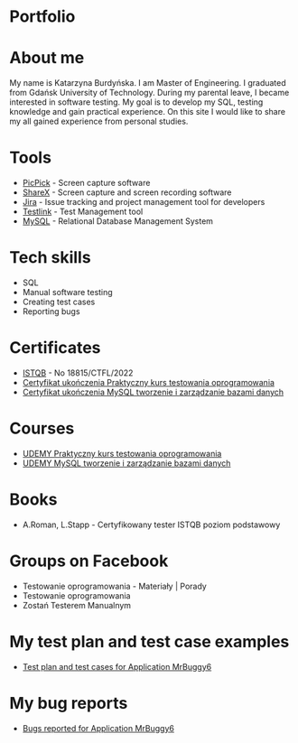 # Portfolio
# About me
My name is Katarzyna Burdyńska. I am Master of Engineering. I graduated from Gdańsk University of Technology. 
During my parental leave, I became interested in software testing. My goal is to develop my SQL, testing knowledge and gain practical experience.
On this site I would like to share my all gained experience from personal studies.
# Tools
- [PicPick](https://picpick.app/pl/) - Screen capture software
- [ShareX](https://getsharex.com/) - Screen capture and screen recording software
- [Jira](https://www.atlassian.com/pl/software/jira) - Issue tracking and project management tool for developers
- [Testlink](https://testlink.org/) - Test Management tool
- [MySQL](https://www.mysql.com/) - Relational Database Management System
# Tech skills
- SQL
- Manual software testing
- Creating test cases
- Reporting bugs
# Certificates
  - [ISTQB](https://drive.google.com/drive/folders/1l9kfTNxvg7gEFQuBvo0dqdFacZMTvU-o?usp=sharing) - No 18815/CTFL/2022
  - [Certyfikat ukończenia Praktyczny kurs testowania oprogramowania](https://drive.google.com/drive/folders/1l9kfTNxvg7gEFQuBvo0dqdFacZMTvU-o?usp=sharing)
  - [Certyfikat ukończenia MySQL tworzenie i zarządzanie bazami danych](https://drive.google.com/drive/folders/1l9kfTNxvg7gEFQuBvo0dqdFacZMTvU-o?usp=sharing)
# Courses
  - [UDEMY Praktyczny kurs testowania oprogramowania](https://www.udemy.com/course/praktyczny-kurs-testowania-oprogramowania/)
  - [UDEMY MySQL tworzenie i zarządzanie bazami danych](https://www.udemy.com/course/mysql-tworzenie-i-zarzadzanie-bazami-danych/)
# Books
  - A.Roman, L.Stapp - Certyfikowany tester ISTQB poziom podstawowy
# Groups on Facebook
  - Testowanie oprogramowania - Materiały | Porady
  - Testowanie oprogramowania
  - Zostań Testerem Manualnym
# My test plan and test case examples
  - [Test plan and test cases for Application MrBuggy6](https://drive.google.com/drive/folders/190qCpnDe-jjNWI9tHb6BUlyXY-Mmx4gH?usp=sharing)
# My bug reports
  - [Bugs reported for Application MrBuggy6](https://drive.google.com/drive/folders/190qCpnDe-jjNWI9tHb6BUlyXY-Mmx4gH?usp=sharing)
